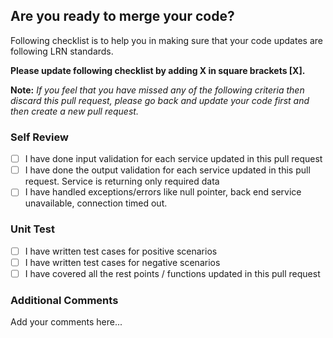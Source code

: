 ## Are you ready to merge your code?
Following checklist is to help you in making sure that your code updates are following LRN standards.

**Please update following checklist by adding X in square brackets [X].**

**Note:** *If you feel that you have missed any of the following criteria then discard this pull request, please go back and update your code first and then create a new pull request.*


### Self Review
- [ ] I have done input validation for each service updated in this pull request
- [ ] I have done the output validation for each service updated in this pull request. Service is returning only required data
- [ ] I have handled exceptions/errors like null pointer, back end service unavailable, connection timed out.

### Unit Test
- [ ] I have written test cases for positive scenarios
- [ ] I have written test cases for negative scenarios
- [ ] I have covered all the rest points / functions updated in this pull request 

### Additional Comments
Add your comments here...
